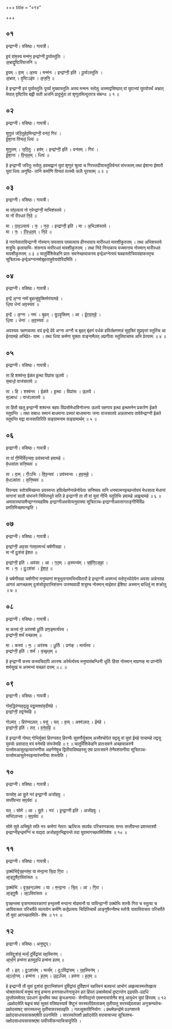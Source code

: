 +++
title = "०९४"

+++


## ०१
इन्द्राग्नी। वसिष्ठः। गायत्री।

इ॒यं वा॑म॒स्य मन्म॑न॒ इन्द्रा॑ग्नी पू॒र्व्यस्तु॑तिः ।  
अ॒भ्राद्वृ॒ष्टिरि॑वाजनि ॥

इ॒यम् । वा॒म् । अ॒स्य । मन्म॑नः । इन्द्रा॑ग्नी॒ इति॑ । पू॒र्व्यऽस्तु॑तिः ।  
अ॒भ्रात् । वृ॒ष्टिःऽइ॑व । अ॒ज॒नि॒ ॥

हे इन्द्राग्नी इयं पूर्व्यस्तुतिः पूर्व्या मुख्यास्तुतिः अस्य मन्मनः स्तोतुः अस्माद्वसिष्ठात् वां युवाभ्यां युवयोरर्थं अभ्रात् मेघात् वृष्टिरिव बह्वी सती अजनि प्रादुर्भूता तां शृणुतमित्युत्तरत्र संबन्धः ॥ १ ॥

## ०२
इन्द्राग्नी। वसिष्ठः। गायत्री।

शृ॒णु॒तं ज॑रि॒तुर्हव॒मिन्द्रा॑ग्नी॒ वन॑तं॒ गिरः॑ ।  
ई॒शा॒ना पि॑प्यतं॒ धियः॑ ॥

शृ॒णु॒तम् । ज॒रि॒तुः । हव॑म् । इन्द्रा॑ग्नी॒ इति॑ । वन॑तम् । गिरः॑ ।  
ई॒शा॒ना । पि॒प्य॒त॒म् । धियः॑ ॥

हे इन्द्राग्नी जरितुः स्तोतुः हवमाह्वानं युवां शृणुतं श्रुत्वा च गिरस्तदीयास्तुतिर्वनतं संभजतम् तथा ईशाना ईश्वरौ युवां धियः अनुष्ठि- तानि कर्माणि पिप्यतं तत्स्थैः फलैः पूरयतम् ॥ २ ॥

## ०३
इन्द्राग्नी। वसिष्ठः। गायत्री।

मा पा॑प॒त्वाय॑ नो न॒रेन्द्रा॑ग्नी॒ माभिश॑स्तये ।  
मा नो॑ रीरधतं नि॒दे ॥

मा । पा॒प॒ऽत्वाय॑ । नः॒ । न॒रा॒ । इन्द्रा॑ग्नी॒ इति॑ । मा । अ॒भिऽश॑स्तये ।  
मा । नः॒ । री॒र॒ध॒त॒म् । नि॒दे ॥

हे नरानेताराविन्द्राग्नी नोस्मान् पापत्वाय पापवत्वाय हीनभावाय मारीरधतं मावशीकुरुतम् । तथा अभिशस्तये शत्रुभिः कृतायाभि- शंसनाय मारीरधतं मावशीकुरुतम् । तथा निदे निन्दकाय यजमानाय नोस्मान् मारीरधतं मावशीकुरुतम् ॥ ३ ॥ चातुर्विंशिकेहनि प्रातः सवनेच्छावाकस्य इन्द्रेअग्नेत्ययं षळहस्तोत्रियसंज्ञकस्तृचः सूत्रितञ्च-इन्द्रेअग्नानमोबृहत्ताहुवेययोरिदमिति ।

## ०४
इन्द्राग्नी। वसिष्ठः। गायत्री।

इन्द्रे॑ अ॒ग्ना नमो॑ बृ॒हत्सु॑वृ॒क्तिमेर॑यामहे ।  
धि॒या धेना॑ अव॒स्यवः॑ ॥

इन्द्रे॑ । अ॒ग्ना । नमः॑ । बृ॒हत् । सु॒ऽवृ॒क्तिम् । आ । ई॒र॒या॒म॒हे॒ ।  
धि॒या । धेनाः॑ । अ॒व॒स्यवः॑ ॥

अवस्यवः रक्षणकामाः वयं इन्द्रे देवे अग्ना अग्नौ च बृहत् बृंहणं वर्धकं हविर्लक्षणमन्नं सुवृक्तिं सुप्रवृत्तां स्तुतिंच आ ईरयामहे अभिप्रेर- यामः । तथा धिया कर्मणा युक्ताः वाङ्नामैतत् अप्रगीताः स्तुतिवाचश्च अभि प्रेरयामः ॥ ४ ॥

## ०५
इन्द्राग्नी। वसिष्ठः। गायत्री।

ता हि शश्व॑न्त॒ ईळ॑त इ॒त्था विप्रा॑स ऊ॒तये॑ ।  
स॒बाधो॒ वाज॑सातये ॥

ता । हि । शश्व॑न्तः । ईळ॑ते । इ॒त्था । विप्रा॑सः । ऊ॒तये॑ ।  
स॒ऽबाधः॑ । वाज॑ऽसातये ॥

ता हितौ खलु इन्द्राग्नी शश्वन्तः बहवः विप्रसोमेधाविनोजनाः ऊतये रक्षणाय इत्था इत्थमनेन प्रकारेण ईळते स्तुवन्ति । तथा सबाधः समानं बाधमानाः प्रस्परं बाध्यमानाः जनाः वाजसातये अन्नलाभाय तावेवेन्द्राग्नी ईळते स्तुवन्ति यद्वा वाजसातिरिति सङ्ग्रामनाम सङ्ग्रामार्थम् ॥ ५ ॥

## ०६
इन्द्राग्नी। वसिष्ठः। गायत्री।

ता वां॑ गी॒र्भिर्वि॑प॒न्यवः॒ प्रय॑स्वन्तो हवामहे ।  
मे॒धसा॑ता सनि॒ष्यवः॑ ॥

ता । वा॒म् । गीः॒ऽभिः । वि॒प॒न्यवः॑ । प्रय॑स्वन्तः । ह॒वा॒म॒हे॒ ।  
मे॒धऽसा॑ता । स॒नि॒ष्यवः॑ ॥

विपन्यवः स्तोत्रमिच्छन्तः प्रयस्वन्तः हविर्लक्षणेनान्नेनोपेताः सनिष्यवः सनि धनमात्मनइच्छन्तोवयं मेधसाता मेधानां यागानां सातौ संभजने निमित्तभूते सति हे इन्द्राग्नी ता तौ वां युवां गीर्भिः स्तुतिभिः हवामहे आह्वयामहे ॥ ६ ॥ अमावास्यायामैन्द्राग्नस्यहविषः इन्द्राग्नीअवसेत्यनुवाक्या सूत्रितञ्च-इन्द्राग्नीअवसागतङ्गीर्भिर्विप्रः प्रमतिमिच्छमानइति ।

## ०७
इन्द्राग्नी। वसिष्ठः। गायत्री।

इन्द्रा॑ग्नी॒ अव॒सा ग॑तम॒स्मभ्यं॑ चर्षणीसहा ।  
मा नो॑ दुः॒शंस॑ ईशत ॥

इन्द्रा॑ग्नी॒ इति॑ । अव॑सा । आ । ग॒त॒म् । अ॒स्मभ्य॑म् । च॒र्ष॒णि॒ऽस॒हा॒ ।  
मा । नः॒ । दुः॒ऽशंसः॑ । ई॒श॒त॒ ॥

हे चर्षणीसहा चर्शणीनां मनुष्याणां शत्रुभूतानामभिभवितारौ हे इन्द्राग्नी अस्मभ्यं स्तोतृभ्योदेयेन अवसा अन्नेनसह आगतं आगच्छतम् दुःशंसोदुष्टाभिशंसनः पारुष्यवादी शत्रुश्च नोस्मान् माईशत ईशिष्ट अस्मान् बाधितुं मा शक्रोतु ॥ ७ ॥

## ०८
इन्द्राग्नी। वसिष्ठः। गायत्री।

मा कस्य॑ नो॒ अर॑रुषो धू॒र्तिः प्रण॒ङ्मर्त्य॑स्य ।  
इन्द्रा॑ग्नी॒ शर्म॑ यच्छतम् ॥

मा । कस्य॑ । नः॒ । अर॑रुषः । धू॒र्तिः । प्रण॑क् । मर्त्य॑स्य ।  
इन्द्रा॑ग्नी॒ इति॑ । शर्म॑ । य॒च्छ॒त॒म् ॥

हे इन्द्राग्नी कस्य कस्यचिदापि अररुषः अरेर्मर्त्यस्य मनुष्यसंबन्धिनी धूर्तिः हिंसा नोस्मान् माप्रणक् मा प्राप्नोति शर्मसुखं च अस्मभ्यं यच्छतं दत्तम् ॥ ८ ॥

## ०९
इन्द्राग्नी। वसिष्ठः। गायत्री।

गोम॒द्धिर॑ण्यव॒द्वसु॒ यद्वा॒मश्वा॑व॒दीम॑हे ।  
इन्द्रा॑ग्नी॒ तद्व॑नेमहि ॥

गोऽम॑त् । हिर॑ण्यऽवत् । वसु॑ । यत् । वा॒म् । अश्व॑ऽवत् । ईम॑हे ।  
इन्द्रा॑ग्नी॒ इति॑ । तत् । व॒ने॒म॒हि॒ ॥

हे इन्द्राग्नी गोमत् गोभिर्युक्तं हिरण्यवत् हिरण्यैः सुवर्णौर्युक्तम् अस्वैश्चोपेतं यद्वसु वां युवां ईमहे याचामहे तद्वसु युवयोः प्रसादात् वयं वनेमहि संभजेमहि ॥ ९ ॥ चातुर्विंशिकेहनि प्रातःसवने अच्छावाकश्त्रै यत्सोमआसुतइत्यारंभणीया अहर्गणेषुच द्वितीयादिष्वहस्सु एषा प्रातःसवने तेनैवशंसनीया सूत्रितञ्च-यत्सोमआसुतेनरइत्यारंभणीयाः शस्त्वेति ।

## १०
इन्द्राग्नी। वसिष्ठः। गायत्री।

यत्सोम॒ आ सु॒ते नर॑ इन्द्रा॒ग्नी अजो॑हवुः ।  
सप्ती॑वन्ता सप॒र्यवः॑ ॥

यत् । सोमे॑ । आ । सु॒ते । नरः॑ । इ॒न्द्रा॒ग्नी इति॑ । अजो॑हवुः ।  
सप्ति॑ऽवन्ता । स॒प॒र्यवः॑ ॥

सोमे सुते अभिषुते सति नरः कर्मणां नेतारः ऋत्विजः सपर्यवः परिचरणकामाः सन्तः सप्तीवन्ता प्रशस्ताश्वौ इन्द्राग्नीइन्द्रमग्निं च यद्यदा अजोहवुरभिह्वयन्ते तदा युवामागच्छतमितिशेषः ॥ १० ॥

## ११
इन्द्राग्नी। वसिष्ठः। गायत्री।

उ॒क्थेभि॑र्वृत्र॒हन्त॑मा॒ या म॑न्दा॒ना चि॒दा गि॒रा ।  
आ॒ङ्गू॒षैरा॒विवा॑सतः ॥

उ॒क्थेभिः॑ । वृ॒त्र॒हन्ऽत॑मा । या । म॒न्दा॒ना । चि॒त् । आ । गि॒रा ।  
आ॒ङ्गू॒षैः । आ॒ऽविवा॑सतः ॥

वृत्रहन्तमा वृत्राणामावरकाणां हन्तृतमौ मन्दाना मोदमानौ या याविन्द्राग्नी उक्थेभिः शस्त्रैः गिरा च स्तुत्या च आविवासतः परिचर्येते व्यत्ययेन कर्मणि कर्तृप्रत्ययः चिदितिचार्थे आङ्गुषैरन्यैश्च स्तोत्रैः यावाविवासतः परिचर्येते तौ युवां आगच्छतमिति- शेषः ॥ ११ ॥

## १२
इन्द्राग्नी। वसिष्ठः। अनुष्टुप्।

ताविद्दुः॒शंसं॒ मर्त्यं॒ दुर्वि॑द्वांसं रक्ष॒स्विन॑म् ।  
आ॒भो॒गं हन्म॑ना हतमुद॒धिं हन्म॑ना हतम् ॥

तौ । इत् । दुः॒ऽशंस॑म् । मर्त्य॑म् । दुःऽवि॑द्वांसम् । र॒क्ष॒स्विन॑म् ।  
आ॒ऽभो॒गम् । हन्म॑ना । ह॒त॒म् । उ॒द॒ऽधिम् । हम॑ना । ह॒त॒म् ॥

हे इन्द्राग्नी तौ युवां दुःशंसं दुष्टाभिशंसनं दुर्विद्वांसं दुर्विज्ञानं रक्षस्विनं बलवन्तं आभोगं आहृत्यास्मत्तोपहृत्य भोक्तारंमर्त्यं मनुष्यं शत्रुं हन्मना हननसाधनेनायुधेन हतं हिंस्तं उक्तमेवार्थं दृष्टान्तेन द्रढयति-उदधिं लुप्तोपममेतत् उदधानं कुंभमिव यथा कुंभअनाया- सेनभिद्यन्ते एवमनायासेनैव शत्रुं आयुधेन युवां हिंस्तम् ॥ १२ ॥प्रक्षोदसेति षळृचं षष्ठं सूक्तं वसिष्ठस्यार्षं त्रैष्टुभं सरस्वतीदेवताकम् तृतीयातु सरस्वद्देवताका अनुक्रम्यतेच-प्रक्षोदसाषट् सारस्वतन्तु तृतीयासरस्वतइति । गतःसूक्तविनियोगः । प्रथमेछन्द्रोमे प्रउगशस्त्रे प्रक्षोदसाधायसासस्रएषेति प्रउगमिति । सारस्वतेपशौ प्रक्षोदसेति वपायायाज्या सूत्रितश्च-पक्षोदसाधायसासस्रएषा पावीरवीकन्याचित्रायुरिति ।